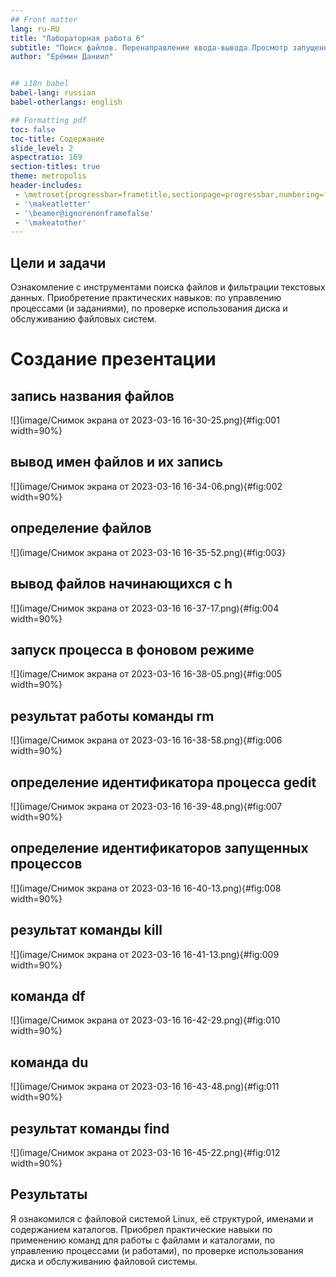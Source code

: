 ```yaml
---
## Front matter
lang: ru-RU
title: "Лабораторная работа 6"
subtitle: "Поиск файлов. Перенаправление ввода-вывода.Просмотр запущенных процессов"
author: "Ерёмин Даниил"


## i18n babel
babel-lang: russian
babel-otherlangs: english

## Formatting pdf
toc: false
toc-title: Содержание
slide_level: 2
aspectratio: 169
section-titles: true
theme: metropolis
header-includes:
 - \metroset{progressbar=frametitle,sectionpage=progressbar,numbering=fraction}
 - '\makeatletter'
 - '\beamer@ignorenonframefalse'
 - '\makeatother'
---
```


## Цели и задачи

Ознакомление с инструментами поиска файлов и фильтрации текстовых данных.
Приобретение практических навыков: по управлению процессами (и заданиями), по
проверке использования диска и обслуживанию файловых систем.


# Создание презентации

## запись названия файлов

![](image/Снимок экрана от 2023-03-16 16-30-25.png){#fig:001 width=90%}

## вывод имен файлов и их запись

![](image/Снимок экрана от 2023-03-16 16-34-06.png){#fig:002 width=90%}

## определение файлов

![](image/Снимок экрана от 2023-03-16 16-35-52.png){#fig:003}

## вывод файлов начинающихся с h

![](image/Снимок экрана от 2023-03-16 16-37-17.png){#fig:004 width=90%}

## запуск процесса в фоновом режиме

![](image/Снимок экрана от 2023-03-16 16-38-05.png){#fig:005 width=90%}

## результат работы команды rm

![](image/Снимок экрана от 2023-03-16 16-38-58.png){#fig:006 width=90%}

## определение идентификатора процесса gedit

![](image/Снимок экрана от 2023-03-16 16-39-48.png){#fig:007 width=90%}

## определение идентификаторов запущенных процессов

![](image/Снимок экрана от 2023-03-16 16-40-13.png){#fig:008 width=90%}

## результат команды kill

![](image/Снимок экрана от 2023-03-16 16-41-13.png){#fig:009 width=90%}

## команда df

![](image/Снимок экрана от 2023-03-16 16-42-29.png){#fig:010 width=90%}

## команда du

![](image/Снимок экрана от 2023-03-16 16-43-48.png){#fig:011 width=90%}

## результат команды find

![](image/Снимок экрана от 2023-03-16 16-45-22.png){#fig:012 width=90%}


## Результаты

Я ознакомился с файловой системой Linux, её структурой, именами и содержанием каталогов. Приобрел практические навыки по применению команд для работы с файлами и каталогами, по управлению процессами (и работами), по проверке использования диска и обслуживанию файловой системы.

